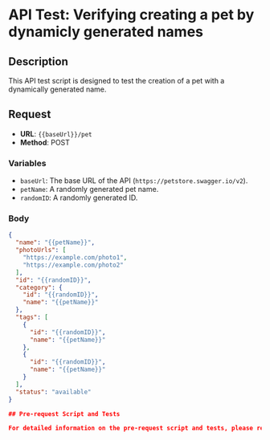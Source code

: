# API Test: Verifying creating a pet by dynamicly generated names

## Description
This API test script is designed to test the creation of a pet with a dynamically generated name.

## Request

- **URL**: `{{baseUrl}}/pet`
- **Method**: POST

### Variables
- `baseUrl`: The base URL of the API (`https://petstore.swagger.io/v2`).
- `petName`: A randomly generated pet name.
- `randomID`: A randomly generated ID.

### Body
```json
{
  "name": "{{petName}}",
  "photoUrls": [
    "https://example.com/photo1",
    "https://example.com/photo2"
  ],
  "id": "{{randomID}}",
  "category": {
    "id": "{{randomID}}",
    "name": "{{petName}}"
  },
  "tags": [
    {
      "id": "{{randomID}}",
      "name": "{{petName}}"
    },
    {
      "id": "{{randomID}}",
      "name": "{{petName}}"
    }
  ],
  "status": "available"
}

## Pre-request Script and Tests

For detailed information on the pre-request script and tests, please refer to my [GitHub Gist](https://gist.github.com/leaviki90/4740220e5084ec0c64a44078d7ae041f).






